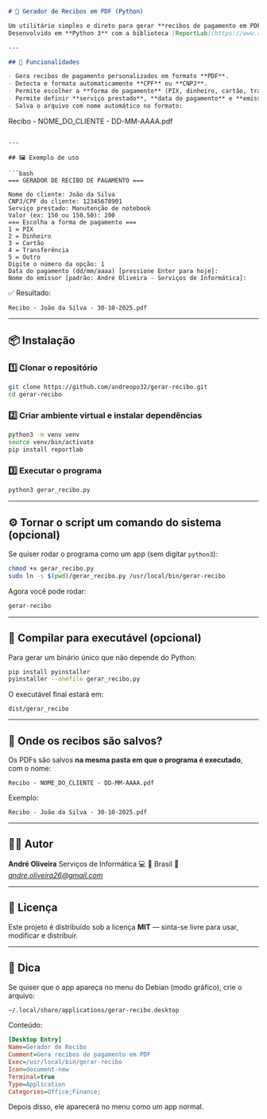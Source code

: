 ```markdown
# 💼 Gerador de Recibos em PDF (Python)

Um utilitário simples e direto para gerar **recibos de pagamento em PDF** — ideal para profissionais autônomos ou prestadores de serviço.  
Desenvolvido em **Python 3** com a biblioteca [ReportLab](https://www.reportlab.com/opensource/), o app pergunta os dados do cliente e gera automaticamente um recibo formatado e salvo em PDF.

---

## 🚀 Funcionalidades

- Gera recibos de pagamento personalizados em formato **PDF**.  
- Detecta e formata automaticamente **CPF** ou **CNPJ**.  
- Permite escolher a **forma de pagamento** (PIX, dinheiro, cartão, transferência, outro).  
- Permite definir **serviço prestado**, **data do pagamento** e **emissor**.  
- Salva o arquivo com nome automático no formato:
```

Recibo - NOME_DO_CLIENTE - DD-MM-AAAA.pdf

````

---

## 🖼️ Exemplo de uso

```bash
=== GERADOR DE RECIBO DE PAGAMENTO ===

Nome do cliente: João da Silva
CNPJ/CPF do cliente: 12345678901
Serviço prestado: Manutenção de notebook
Valor (ex: 150 ou 150.50): 200
=== Escolha a forma de pagamento ===
1 = PIX
2 = Dinheiro
3 = Cartão
4 = Transferência
5 = Outro
Digite o número da opção: 1
Data do pagamento (dd/mm/aaaa) [pressione Enter para hoje]: 
Nome do emissor [padrão: André Oliveira - Serviços de Informática]:
````

✅ Resultado:

```
Recibo - João da Silva - 30-10-2025.pdf
```

---

## 📦 Instalação

### 1️⃣ Clonar o repositório

```bash
git clone https://github.com/andreopo32/gerar-recibo.git
cd gerar-recibo
```

### 2️⃣ Criar ambiente virtual e instalar dependências

```bash
python3 -m venv venv
source venv/bin/activate
pip install reportlab
```

### 3️⃣ Executar o programa

```bash
python3 gerar_recibo.py
```

---

## ⚙️ Tornar o script um comando do sistema (opcional)

Se quiser rodar o programa como um app (sem digitar `python3`):

```bash
chmod +x gerar_recibo.py
sudo ln -s $(pwd)/gerar_recibo.py /usr/local/bin/gerar-recibo
```

Agora você pode rodar:

```bash
gerar-recibo
```

---

## 🧰 Compilar para executável (opcional)

Para gerar um binário único que não depende do Python:

```bash
pip install pyinstaller
pyinstaller --onefile gerar_recibo.py
```

O executável final estará em:

```
dist/gerar_recibo
```

---

## 📂 Onde os recibos são salvos?

Os PDFs são salvos **na mesma pasta em que o programa é executado**,
com o nome:

```
Recibo - NOME_DO_CLIENTE - DD-MM-AAAA.pdf
```

Exemplo:

```
Recibo - João da Silva - 30-10-2025.pdf
```

---

## 🧑‍💻 Autor

**André Oliveira**
Serviços de Informática 💻
📍 Brasil
📧 *andre.oliveira26@gmail.com*

---

## 🪪 Licença

Este projeto é distribuído sob a licença **MIT** — sinta-se livre para usar, modificar e distribuir.

---

## 🌟 Dica

Se quiser que o app apareça no menu do Debian (modo gráfico), crie o arquivo:

```bash
~/.local/share/applications/gerar-recibo.desktop
```

Conteúdo:

```ini
[Desktop Entry]
Name=Gerador de Recibo
Comment=Gera recibos de pagamento em PDF
Exec=/usr/local/bin/gerar-recibo
Icon=document-new
Terminal=true
Type=Application
Categories=Office;Finance;
```

Depois disso, ele aparecerá no menu como um app normal.
